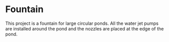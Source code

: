 # Fountain
This project is a fountain for large circular ponds. All the water jet pumps are installed around the pond and the nozzles are placed at the edge of the pond.
